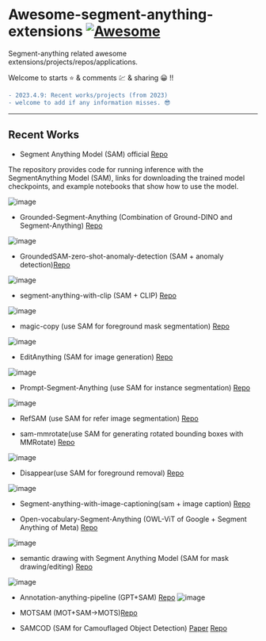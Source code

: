 #  Awesome-segment-anything-extensions [![Awesome](https://awesome.re/badge.svg)](https://awesome.re)

Segment-anything related awesome extensions/projects/repos/applications.

Welcome to starts ⭐ & comments 💹 & sharing 😀 !!

```diff
- 2023.4.9: Recent works/projects (from 2023) 
- welcome to add if any information misses. 😎
```

---


## Recent Works
- Segment Anything Model (SAM) official [Repo](https://github.com/facebookresearch/segment-anything)

The repository provides code for running inference with the SegmentAnything Model (SAM), links for downloading the trained model checkpoints, and example notebooks that show how to use the model.

![image](https://user-images.githubusercontent.com/65257938/230819542-5e82c99a-1c5b-43a2-9118-e79cfd2b377f.png)

- Grounded-Segment-Anything (Combination of Ground-DINO and Segment-Anything) [Repo](https://github.com/IDEA-Research/Grounded-Segment-Anything#grounded-segment-anything)

![image](https://user-images.githubusercontent.com/65257938/230819682-b2987eb9-24dd-467b-b7e2-203236f4c969.png)

- GroundedSAM-zero-shot-anomaly-detection (SAM + anomaly detection)[Repo](https://github.com/caoyunkang/GroundedSAM-zero-shot-anomaly-detection)

![image](https://user-images.githubusercontent.com/65257938/230824120-4efa057e-6a0f-41d5-b995-768496d1edcc.png)


- segment-anything-with-clip (SAM + CLIP) [Repo](https://github.com/Curt-Park/segment-anything-with-clip)
 
![image](https://user-images.githubusercontent.com/65257938/230819815-f20f80db-f234-45e3-a9ce-7638c564ce22.png)


- magic-copy (use SAM for foreground mask segmentation) [Repo](https://github.com/kevmo314/magic-copy)
 
![image](https://user-images.githubusercontent.com/65257938/230820035-216af991-6cf5-4207-9a25-40e7564a3cd1.png)

- EditAnything (SAM for image generation) [Repo](https://github.com/sail-sg/EditAnything)

![image](https://user-images.githubusercontent.com/65257938/230915204-70634971-e6cf-4a7c-88f7-388265e9cf3b.png)


- Prompt-Segment-Anything (use SAM for instance segmentation) [Repo](https://github.com/RockeyCoss/Prompt-Segment-Anything)
 
![image](https://user-images.githubusercontent.com/65257938/230820059-77098b16-a15e-4563-8a09-919ab49d3a0f.png)

- RefSAM (use SAM for refer image segmentation) [Repo](https://github.com/helblazer811/RefSAM)

- sam-mmrotate(use SAM for generating rotated bounding boxes with MMRotate) [Repo](https://github.com/Li-Qingyun/sam-mmrotate)
 
![image](https://user-images.githubusercontent.com/65257938/230820243-c301554b-bccb-477f-aa28-f69865f6afeb.png)

- Disappear(use SAM for foreground removal) [Repo](https://github.com/jinfagang/Disappear)
 
![image](https://user-images.githubusercontent.com/65257938/230820344-18c7d48c-3704-4c91-b93a-e4999e1b9539.png)

- Segment-anything-with-image-captioning(sam + image caption) [Repo](https://github.com/bnabis93/segment-anything-image-search)


- Open-vocabulary-Segment-Anything (OWL-ViT of Google + Segment Anything of Meta) [Repo](https://github.com/ngthanhtin/owlvit_segment_anything)

![image](https://user-images.githubusercontent.com/65257938/230872515-7ea34489-2422-4bcf-aa05-1dd6adbb420c.png)

- semantic drawing with Segment Anything Model (SAM for mask drawing/editing) [Repo](https://github.com/lujiazho/SegDrawer)

![image](https://user-images.githubusercontent.com/65257938/230872776-454f7d84-995f-45b3-9586-315199c8aa72.png)

- Annotation-anything-pipeline (GPT+SAM) [Repo](https://github.com/Yuqifan1117/Annotation-anything-pipeline)
![image](https://user-images.githubusercontent.com/65257938/230908343-be5840bc-d824-4cbd-b881-9842e2d23844.png)

- MOTSAM (MOT+SAM->MOTS)[Repo](https://github.com/BingfengYan/MOTSAM)

- SAMCOD (SAM for Camouflaged Object Detection) [Paper](https://arxiv.org/abs/2304.04709) [Repo](https://github.com/luckybird1994/SAMCOD)

